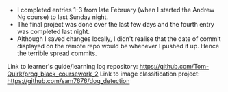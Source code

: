 - I completed entries 1-3 from late February (when I started the Andrew Ng course) to last Sunday night. 
- The final project was done over the last few days and the fourth entry was completed last night.
- Although I saved changes locally, I didn't realise that the date of commit displayed on the remote repo would be whenever I pushed it up. Hence the terrible spread commits. 

Link to learner's guide/learning log repository: https://github.com/Tom-Quirk/prog_black_coursework_2 
Link to image classification project: https://github.com/sam7676/dog_detection
